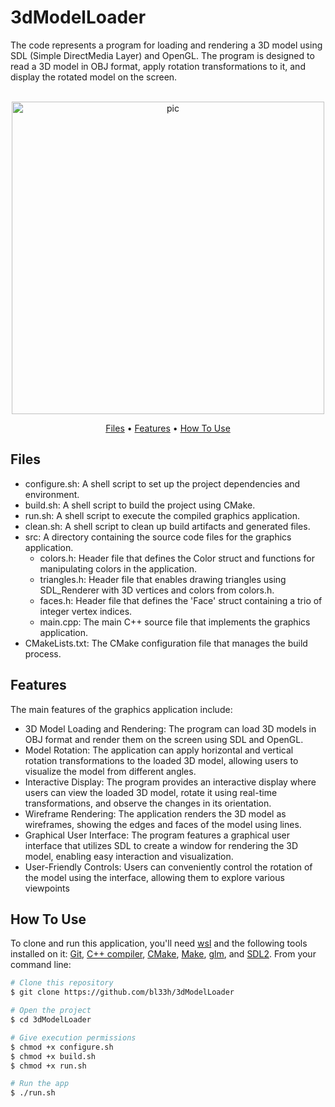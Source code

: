 # 3dModelLoader
The code represents a program for loading and rendering a 3D model using SDL (Simple DirectMedia Layer) and OpenGL. The program is designed to read a 3D model in OBJ format, apply rotation transformations to it, and display the rotated model on the screen. 

<p align="center">
  <br>
  <img src="https://media3.giphy.com/media/v1.Y2lkPTc5MGI3NjExeDIya3ZwemRyMG9wNDl2ZDJhbGU4bGtrYzRuMnhpZ2s2cmo0bTEyaCZlcD12MV9pbnRlcm5hbF9naWZfYnlfaWQmY3Q9Zw/2KYs49eO9V2VDGy3QX/giphy.gif" alt="pic" width="500">
  <br>
</p>

<p align="center" >
  <a href="#Files">Files</a> •
  <a href="#Features">Features</a> •
  <a href="#how-to-use">How To Use</a> 
</p>

## Files

- configure.sh: A shell script to set up the project dependencies and environment.
- build.sh: A shell script to build the project using CMake.
- run.sh: A shell script to execute the compiled graphics application.
- clean.sh: A shell script to clean up build artifacts and generated files.
- src: A directory containing the source code files for the graphics application.
  - colors.h: Header file that defines the Color struct and functions for manipulating colors in the application.
  - triangles.h: Header file that enables drawing triangles using SDL_Renderer with 3D vertices and colors from colors.h.
  - faces.h: Header file that defines the 'Face' struct containing a trio of integer vertex indices.
  - main.cpp: The main C++ source file that implements the graphics application.
- CMakeLists.txt: The CMake configuration file that manages the build process.

## Features
The main features of the graphics application include:

- 3D Model Loading and Rendering: The program can load 3D models in OBJ format and render them on the screen using SDL and OpenGL.
- Model Rotation: The application can apply horizontal and vertical rotation transformations to the loaded 3D model, allowing users to visualize the model from different angles.
- Interactive Display: The program provides an interactive display where users can view the loaded 3D model, rotate it using real-time transformations, and observe the changes in its orientation.
- Wireframe Rendering: The application renders the 3D model as wireframes, showing the edges and faces of the model using lines.
- Graphical User Interface: The program features a graphical user interface that utilizes SDL to create a window for rendering the 3D model, enabling easy interaction and visualization.
- User-Friendly Controls: Users can conveniently control the rotation of the model using the interface, allowing them to explore various viewpoints

## How To Use
To clone and run this application, you'll need [wsl](https://learn.microsoft.com/en-us/windows/wsl/install) and the following tools installed on it: [Git](https://git-scm.com), [C++ compiler](https://www.fdi.ucm.es/profesor/luis/fp/devtools/mingw.html), [CMake](https://cmake.org/download/), [Make](https://linuxhint.com/install-make-ubuntu/), [glm](https://sourceforge.net/projects/glm.mirror/), and [SDL2](https://www.oreilly.com/library/view/rust-programming-by/9781788390637/386c15eb-41b2-41b4-bd65-154a750a58d8.xhtml). From your command line:

```bash
# Clone this repository
$ git clone https://github.com/bl33h/3dModelLoader

# Open the project
$ cd 3dModelLoader

# Give execution permissions
$ chmod +x configure.sh
$ chmod +x build.sh
$ chmod +x run.sh

# Run the app
$ ./run.sh
```
